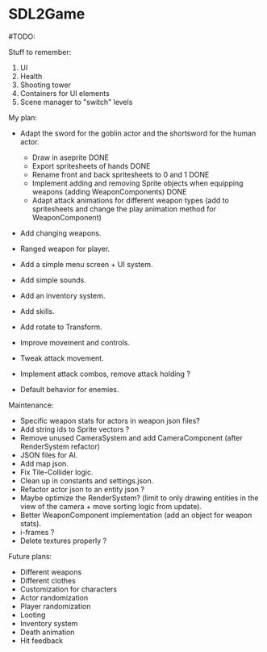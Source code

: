 # SDL2Game

#TODO:

Stuff to remember:
1. UI
2. Health
3. Shooting tower
4. Containers for UI elements
5. Scene manager to "switch" levels

My plan:
- Adapt the sword for the goblin actor and the shortsword for the human actor.
    * Draw in aseprite DONE
    * Export spritesheets of hands DONE
    * Rename front and back spritesheets to 0 and 1 DONE
    * Implement adding and removing Sprite objects when equipping weapons (adding WeaponComponents) DONE
    * Adapt attack animations for different weapon types (add to spritesheets and change the play animation method for WeaponComponent)

- Add changing weapons.
- Ranged weapon for player.
- Add a simple menu screen + UI system.
- Add simple sounds.
- Add an inventory system.
- Add skills.
- Add rotate to Transform.
- Improve movement and controls.
- Tweak attack movement.
- Implement attack combos, remove attack holding ?
- Default behavior for enemies.

Maintenance:
- Specific weapon stats for actors in weapon json files?
- Add string ids to Sprite vectors ?
- Remove unused CameraSystem and add CameraComponent (after RenderSystem refactor)
- JSON files for AI.
- Add map json.
- Fix Tile-Collider logic.
- Clean up in constants and settings.json.
- Refactor actor json to an entity json ?
- Maybe optimize the RenderSystem? (limit to only drawing entities in the view of the camera + move sorting logic from update).
- Better WeaponComponent implementation (add an object for weapon stats).
- i-frames ?
- Delete textures properly ?

Future plans:
- Different weapons
- Different clothes
- Customization for characters
- Actor randomization
- Player randomization
- Looting
- Inventory system
- Death animation
- Hit feedback